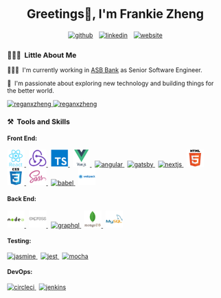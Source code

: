 <!--
**ReganxZheng/ReganxZheng** is a ✨ _special_ ✨ repository because its `README.md` (this file) appears on your GitHub profile.

Here are some ideas to get you started:

- 🔭 I’m currently working on ...
- 🌱 I’m currently learning ...
- 👯 I’m looking to collaborate on ...
- 🤔 I’m looking for help with ...
- 💬 Ask me about ...
- 📫 How to reach me: ...
- 😄 Pronouns: ...
- ⚡ Fun fact: ...
-->

<h1 align="center">Greetings👋, I'm Frankie Zheng</h1>

<p align="center">
<a href="https://github.com/reganxzheng"><img alt="github" width="8%" style="padding:5px" src="https://img.icons8.com/clouds/100/000000/github.png"/></a>
<a href="https://linkedin.com/in/frankiezheng"><img alt="linkedin" width="8%" style="padding:5px" src="https://img.icons8.com/clouds/100/000000/linkedin.png"/></a>
<a href="https://frankiezheng.org/"><img alt="website" width="8%" style="padding:5px" src="https://img.icons8.com/clouds/100/000000/code.png"/></a> 
</p>

### 👨🏻‍💻 &nbsp;Little About Me
👨🏻‍💻 &nbsp;I'm currently working in [ASB Bank](https://careers.asbgroup.co.nz/search) as Senior Software Engineer.

🤔 &nbsp;I'm passionate about exploring new technology and building things for the better world.

<a href="https://github.com/reganxzheng">
<img height="180em" src="https://github-readme-stats.vercel.app/api?username=reganxzheng&show_icons=true&theme=tokyonight&locale=en" alt="reganxzheng" />
<img height="180em" src="https://github-readme-stats.vercel.app/api/top-langs?username=reganxzheng&show_icons=true&theme=tokyonight&locale=en&layout=compact" alt="reganxzheng" />
</a>

### ⚒ &nbsp;Tools and Skills

#### Front End:
<p>
<a href="https://reactjs.org/" target="_blank" style="padding-right: 0.5em;"> <img src="https://raw.githubusercontent.com/devicons/devicon/master/icons/react/react-original-wordmark.svg" alt="react" width="40" height="40"/> </a> 
<a href="https://redux.js.org" target="_blank" style="padding-right: 0.5em;"> <img src="https://raw.githubusercontent.com/devicons/devicon/master/icons/redux/redux-original.svg" alt="redux" width="40" height="40"/> </a> 
<a href="https://www.typescriptlang.org/" target="_blank" style="padding-right: 0.5em;"> <img src="https://raw.githubusercontent.com/devicons/devicon/master/icons/typescript/typescript-original.svg" alt="typescript" width="40" height="40"/> </a> 
<a href="https://vuejs.org/" target="_blank" style="padding-right: 0.5em;"> <img src="https://raw.githubusercontent.com/devicons/devicon/master/icons/vuejs/vuejs-original-wordmark.svg" alt="vuejs" width="40" height="40"/> </a> 
<a href="https://angular.io" target="_blank" style="padding-right: 0.5em;"> <img src="https://angular.io/assets/images/logos/angular/angular.svg" alt="angular" width="40" height="40"/> </a>
<a href="https://www.gatsbyjs.com/" target="_blank" style="padding-right: 0.5em;"> <img src="https://www.vectorlogo.zone/logos/gatsbyjs/gatsbyjs-icon.svg" alt="gatsby" width="40" height="40"/> </a>  
<a href="https://nextjs.org/" target="_blank" style="padding-right: 0.5em;"> <img src="https://cdn.worldvectorlogo.com/logos/nextjs-3.svg" alt="nextjs" width="40" height="40"/> </a> 
<a href="https://www.w3.org/html/" target="_blank" style="padding-right: 0.5em;"> <img src="https://raw.githubusercontent.com/devicons/devicon/master/icons/html5/html5-original-wordmark.svg" alt="html5" width="40" height="40"/> </a>
<a href="https://www.w3schools.com/css/" target="_blank" style="padding-right: 0.5em;"> <img src="https://raw.githubusercontent.com/devicons/devicon/master/icons/css3/css3-original-wordmark.svg" alt="css3" width="40" height="40"/> </a>
<a href="https://sass-lang.com" target="_blank" style="padding-right: 0.5em;"> <img src="https://raw.githubusercontent.com/devicons/devicon/master/icons/sass/sass-original.svg" alt="sass" width="40" height="40"/> </a> 
<a href="https://babeljs.io/" target="_blank" style="padding-right: 0.5em;"> <img src="https://www.vectorlogo.zone/logos/babeljs/babeljs-icon.svg" alt="babel" width="40" height="40"/> </a> 
<a href="https://webpack.js.org" target="_blank" style="padding-right: 0.5em;"> <img src="https://raw.githubusercontent.com/devicons/devicon/d00d0969292a6569d45b06d3f350f463a0107b0d/icons/webpack/webpack-original-wordmark.svg" alt="webpack" width="40" height="40"/> </a>
</p>

#### Back End:
<p>
<a href="https://nodejs.org" target="_blank" style="padding-right: 0.5em;"> <img src="https://raw.githubusercontent.com/devicons/devicon/master/icons/nodejs/nodejs-original-wordmark.svg" alt="nodejs" width="40" height="40"/> </a> 
<a href="https://expressjs.com" target="_blank" style="padding-right: 0.5em;"> <img src="https://raw.githubusercontent.com/devicons/devicon/master/icons/express/express-original-wordmark.svg" alt="express" width="40" height="40"/> </a> 
<a href="https://graphql.org" target="_blank" style="padding-right: 0.5em;"> <img src="https://www.vectorlogo.zone/logos/graphql/graphql-icon.svg" alt="graphql" width="40" height="40"/> </a> 
<a href="https://www.mongodb.com/" target="_blank" style="padding-right: 0.5em;"> <img src="https://raw.githubusercontent.com/devicons/devicon/master/icons/mongodb/mongodb-original-wordmark.svg" alt="mongodb" width="40" height="40"/> </a> 
<a href="https://www.mysql.com/" target="_blank" style="padding-right: 0.5em;"> <img src="https://raw.githubusercontent.com/devicons/devicon/master/icons/mysql/mysql-original-wordmark.svg" alt="mysql" width="40" height="40"/> </a> 
</p>

#### Testing:
<p>
<a href="https://jasmine.github.io/" target="_blank" style="padding-right: 0.5em;"> <img src="https://www.vectorlogo.zone/logos/jasmine/jasmine-icon.svg" alt="jasmine" width="40" height="40"/> </a> 
<a href="https://jestjs.io" target="_blank" style="padding-right: 0.5em;"> <img src="https://www.vectorlogo.zone/logos/jestjsio/jestjsio-icon.svg" alt="jest" width="40" height="40"/> </a> 
<a href="https://mochajs.org" target="_blank" style="padding-right: 0.5em;"> <img src="https://www.vectorlogo.zone/logos/mochajs/mochajs-icon.svg" alt="mocha" width="40" height="40"/> </a> 
</p>

#### DevOps:
<a href="https://circleci.com" target="_blank" style="padding-right: 0.5em;"> <img src="https://www.vectorlogo.zone/logos/circleci/circleci-icon.svg" alt="circleci" width="40" height="40"/> </a> 
<a href="https://www.jenkins.io" target="_blank" style="padding-right: 0.5em;"> <img src="https://www.vectorlogo.zone/logos/jenkins/jenkins-icon.svg" alt="jenkins" width="40" height="40"/> </a> 



